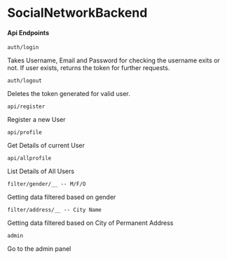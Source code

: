 # SocialNetworkBackend

#### Api Endpoints

    auth/login

Takes Username, Email and Password for checking the username exits or not.
If user exists, returns the token for further requests.

    auth/logout

Deletes the token generated for valid user.

    api/register

Register a new User

    api/profile

Get Details of current User

    api/allprofile

List Details of All Users

    filter/gender/__ -- M/F/O

Getting data filtered based on gender

    filter/address/__ -- City Name

Getting data filtered based on City of Permanent Address

    admin

Go to the admin panel
